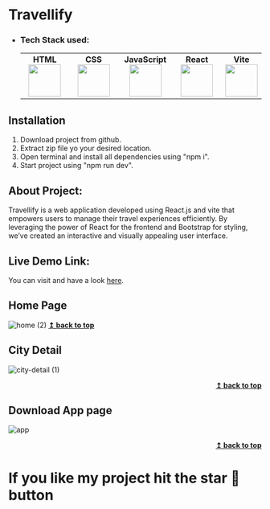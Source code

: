 # Travellify

- ### Tech Stack used:
	<center>
		<table>
			<tbody>
				<tr>
					<td width="25%" align="center">
						<span><strong>HTML</strong></span><br/>
						<img height="64px" width="64px" src="https://clipartcraft.com/images/html5-logo-html-5.png">
					</td>
					<td width="25%" align="center">
						<span><strong>CSS</strong></span><br/>
						<img height="64px" width="64px" src="https://w7.pngwing.com/pngs/696/424/png-transparent-logo-css-css3.png">
					</td>
          				<td width="25%" align="center">
						<span><strong>JavaScript</strong></span><br/>
						<img height="64px" width="64px" src="https://openclipart.org/image/800px/272343">
					</td>
          				<td width="25%" align="center">
						<span><strong>React</strong></span><br/>
						<img height="64px" width="64px" src="https://external-content.duckduckgo.com/iu/?u=https%3A%2F%2Fassets.stickpng.com%2Fthumbs%2F584830f5cef1014c0b5e4aa1.png&f=1&nofb=1&ipt=dc5520644576d1d6d7ebd6177d55cb74f1bc3f08c85d690957c5876941cf4001&ipo=images">
					</td>
          				<td width="25%" align="center">
						<span><strong>Vite</strong></span><br/>
						<img height="64px" width="64px" src="https://logospng.org/wp-content/uploads/vite-js-logo.png">
					</td>
				</tr>
			</tbody>
		</table>
	</center>

## Installation
1. Download project from github.
2. Extract zip file yo your desired location.
3. Open terminal and install all dependencies using "npm i".
4. Start project using "npm run dev".

## About Project:
Travellify is a web application developed using React.js and vite that empowers users to manage their travel experiences efficiently. By leveraging the power of React for the frontend and Bootstrap for styling, we’ve created an interactive and visually appealing user interface.

## Live Demo Link:
You can visit and have a look <a href="https://668a41987b536c9a59070d34--calm-peony-d93948.netlify.app/" target="_blank" rel="noopener noreferrer">here</a>.


## Home Page
![home (2)](https://github.com/JatinChaudhary0319/Travellify/assets/137517499/7cca5c3f-76a6-438a-8ebb-6006b387d468)
<b><a href="#">↥ back to top</a></b>
</div>

## City Detail
![city-detail (1)](https://github.com/JatinChaudhary0319/Travellify/assets/137517499/238bffa9-cabd-4830-8009-7f0788f34529)
<div align="right">
<b><a href="#">↥ back to top</a></b>
</div>

## Download App page
![app](https://github.com/JatinChaudhary0319/Travellify/assets/137517499/320a3722-ada9-468a-be4f-3a83849f0ac2)
<div align="right">
<b><a href="#">↥ back to top</a></b>
</div>

# If you like my project hit the star 🌟 button

